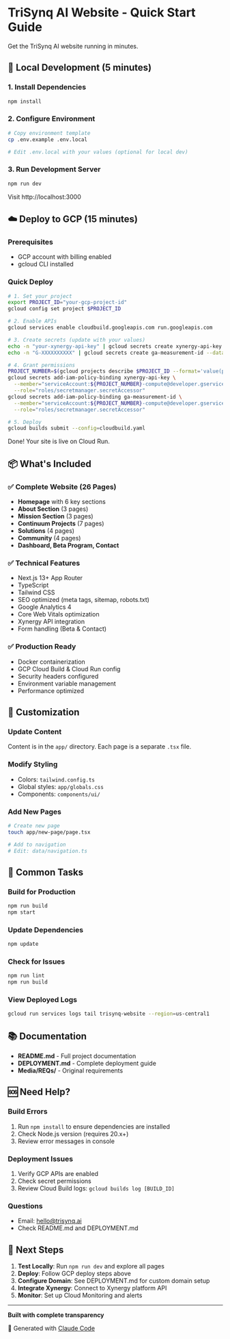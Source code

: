 # TriSynq AI Website - Quick Start Guide

Get the TriSynq AI website running in minutes.

## 🚀 Local Development (5 minutes)

### 1. Install Dependencies
```bash
npm install
```

### 2. Configure Environment
```bash
# Copy environment template
cp .env.example .env.local

# Edit .env.local with your values (optional for local dev)
```

### 3. Run Development Server
```bash
npm run dev
```

Visit http://localhost:3000

## ☁️ Deploy to GCP (15 minutes)

### Prerequisites
- GCP account with billing enabled
- gcloud CLI installed

### Quick Deploy

```bash
# 1. Set your project
export PROJECT_ID="your-gcp-project-id"
gcloud config set project $PROJECT_ID

# 2. Enable APIs
gcloud services enable cloudbuild.googleapis.com run.googleapis.com

# 3. Create secrets (update with your values)
echo -n "your-xynergy-api-key" | gcloud secrets create xynergy-api-key --data-file=-
echo -n "G-XXXXXXXXXX" | gcloud secrets create ga-measurement-id --data-file=-

# 4. Grant permissions
PROJECT_NUMBER=$(gcloud projects describe $PROJECT_ID --format='value(projectNumber)')
gcloud secrets add-iam-policy-binding xynergy-api-key \
  --member="serviceAccount:${PROJECT_NUMBER}-compute@developer.gserviceaccount.com" \
  --role="roles/secretmanager.secretAccessor"
gcloud secrets add-iam-policy-binding ga-measurement-id \
  --member="serviceAccount:${PROJECT_NUMBER}-compute@developer.gserviceaccount.com" \
  --role="roles/secretmanager.secretAccessor"

# 5. Deploy
gcloud builds submit --config=cloudbuild.yaml
```

Done! Your site is live on Cloud Run.

## 📦 What's Included

### ✅ Complete Website (26 Pages)
- **Homepage** with 6 key sections
- **About Section** (3 pages)
- **Mission Section** (3 pages)
- **Continuum Projects** (7 pages)
- **Solutions** (4 pages)
- **Community** (4 pages)
- **Dashboard, Beta Program, Contact**

### ✅ Technical Features
- Next.js 13+ App Router
- TypeScript
- Tailwind CSS
- SEO optimized (meta tags, sitemap, robots.txt)
- Google Analytics 4
- Core Web Vitals optimization
- Xynergy API integration
- Form handling (Beta & Contact)

### ✅ Production Ready
- Docker containerization
- GCP Cloud Build & Cloud Run config
- Security headers configured
- Environment variable management
- Performance optimized

## 🎨 Customization

### Update Content
Content is in the `app/` directory. Each page is a separate `.tsx` file.

### Modify Styling
- Colors: `tailwind.config.ts`
- Global styles: `app/globals.css`
- Components: `components/ui/`

### Add New Pages
```bash
# Create new page
touch app/new-page/page.tsx

# Add to navigation
# Edit: data/navigation.ts
```

## 🔧 Common Tasks

### Build for Production
```bash
npm run build
npm start
```

### Update Dependencies
```bash
npm update
```

### Check for Issues
```bash
npm run lint
npm run build
```

### View Deployed Logs
```bash
gcloud run services logs tail trisynq-website --region=us-central1
```

## 📚 Documentation

- **README.md** - Full project documentation
- **DEPLOYMENT.md** - Complete deployment guide
- **Media/REQs/** - Original requirements

## 🆘 Need Help?

### Build Errors
1. Run `npm install` to ensure dependencies are installed
2. Check Node.js version (requires 20.x+)
3. Review error messages in console

### Deployment Issues
1. Verify GCP APIs are enabled
2. Check secret permissions
3. Review Cloud Build logs: `gcloud builds log [BUILD_ID]`

### Questions
- Email: hello@trisynq.ai
- Check README.md and DEPLOYMENT.md

## 🎯 Next Steps

1. **Test Locally**: Run `npm run dev` and explore all pages
2. **Deploy**: Follow GCP deploy steps above
3. **Configure Domain**: See DEPLOYMENT.md for custom domain setup
4. **Integrate Xynergy**: Connect to Xynergy platform API
5. **Monitor**: Set up Cloud Monitoring and alerts

---

**Built with complete transparency**

🤖 Generated with [Claude Code](https://claude.com/claude-code)
